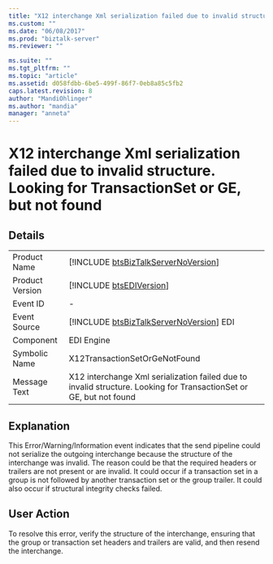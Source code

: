 ```yaml
---
title: "X12 interchange Xml serialization failed due to invalid structure. Looking for TransactionSet or GE, but not found | Microsoft Docs"
ms.custom: ""
ms.date: "06/08/2017"
ms.prod: "biztalk-server"
ms.reviewer: ""

ms.suite: ""
ms.tgt_pltfrm: ""
ms.topic: "article"
ms.assetid: d058fdbb-6be5-499f-86f7-0eb8a85c5fb2
caps.latest.revision: 8
author: "MandiOhlinger"
ms.author: "mandia"
manager: "anneta"
---
```

# X12 interchange Xml serialization failed due to invalid structure. Looking for TransactionSet or GE, but not found
## Details  
  
|                 |                                                                                                                    |
|-----------------|--------------------------------------------------------------------------------------------------------------------|
|  Product Name   |                [!INCLUDE [btsBizTalkServerNoVersion](../includes/btsbiztalkservernoversion-md.md)]                 |
| Product Version |                            [!INCLUDE [btsEDIVersion](../includes/btsediversion-md.md)]                             |
|    Event ID     |                                                         -                                                          |
|  Event Source   |              [!INCLUDE [btsBizTalkServerNoVersion](../includes/btsbiztalkservernoversion-md.md)] EDI               |
|    Component    |                                                     EDI Engine                                                     |
|  Symbolic Name  |                                           X12TransactionSetOrGeNotFound                                            |
|  Message Text   | X12 interchange Xml serialization failed due to invalid structure. Looking for TransactionSet or GE, but not found |
  
## Explanation  
 This Error/Warning/Information event indicates that the send pipeline could not serialize the outgoing interchange because the structure of the interchange was invalid. The reason could be that the required headers or trailers are not present or are invalid. It could occur if a transaction set in a group is not followed by another transaction set or the group trailer. It could also occur if structural integrity checks failed.  
  
## User Action  
 To resolve this error, verify the structure of the interchange, ensuring that the group or transaction set headers and trailers are valid, and then resend the interchange.